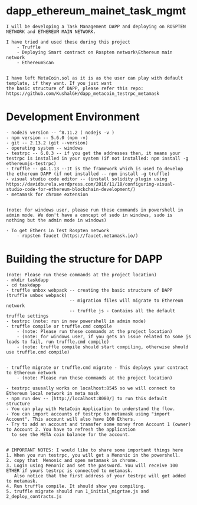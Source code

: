 # dapp_ethereum_mainet_task_mgmt

    I will be developing a Task Management DAPP and deploying on ROSPTEN NETWORK and ETHEREUM MAIN NETWORK.

    I have tried and used these during this project
        - Truffle
        - Deploying Smart contract on Rospten network\Ethereum main network
        - EthereumScan

    
    I have left MetaCoin.sol as it is as the user can play with default template, if they want. If you just want 
    the basic structure of DAPP, please refer this repo: https://github.com/KushalGH/dapp_metacoin_testrpc_metamask     


# Development Environment
    
    - nodeJS version -- ^8.11.2 ( nodejs -v ) 
    - npm version -- 5.6.0 (npm -v)     
    - git -- 2.13.2 (git --version)
    - operating system -- windows 
    - testrpc -- 6.0.3 -- if you get the addresses then, it means your testrpc is installed in your system (if not installed: npm install -g ethereumjs-testrpc)
    - truffle -- @4.1.13 --It is the framework which is used to develop the ethereum DAPP (if not installed -- npm install -g truffle)
    - visual studio code editor -- (install solidity plugin using https://davidburela.wordpress.com/2016/11/18/configuring-visual-studio-code-for-ethereum-blockchain-development/)
    - metamask for chrome extension


    (note: for windows user, please run these commands in powershell in admin mode. We don't have a concept of sudo in windows, sudo is nothing but the admin mode in windows)    

    - To get Ethers in Test Rospten network
        - ropsten faucet (https://faucet.metamask.io/)


# Building the structure for DAPP

    (note: Please run these commands at the project location)
    - mkdir taskdapp
    - cd taskdapp
    - truffle unbox webpack -- creating the basic structure of DAPP (truffle unbox webpack)
                            -- migration files will migrate to Ethereum network
                            -- truffle js - Contains all the default truffle settings
    - testrpc (note: run in new powershell in admin mode)
    - truffle compile or truffle.cmd compile 
        - (note: Please run these commands at the project location)
        - (note: for windows user, if you gets an issue related to some js loads to fail, run truffle.cmd compile)
        - (note: truffle compile should start compiling, otherwise should use truffle.cmd compile)
        

    - truffle migrate or truffle.cmd migrate - This deploys your contract to Ethereum network
        - (note: Please run these commands at the project location)

    - testrpc ususally works on localhost:8545 so we will connect to Ethereum local network in meta mask
    - npm run dev -- [http://localhost:8080/] to run this default structure
    - You can play with MetaCoin Application to understand the flow.
    - You can import accounts of testrpc to metamask using "import Account". This account will also have 100 Ethers.
    - Try to add an account and tramsfer some money from Account 1 (owner) to Account 2. You have to refresh the application 
      to see the META coin balance for the account.


    # IMPORTANT NOTES: I would like to share some important things here
    1. When you run testrpc, you will get a Menonic in the powershell.
    2. copy that  Menonic and open metamask in chrome.
    3. Login using Menonic and set the password. You will receive 100 ETHER if yours testrpc is connected to metamask.
       Also notice that the first address of your testrpc will get added to metamask.
    4. Run truffle compile. It should show you compiling.
    5. truffle migrate should run 1_initial_migrtae.js and 2_deploy_contracts.js                                     


